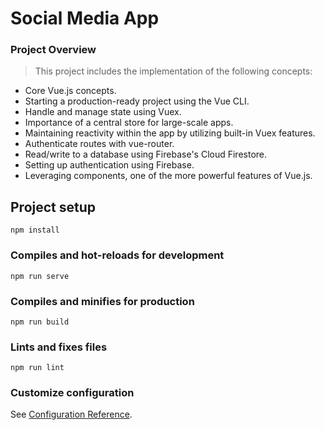 # Social Media App

### Project Overview
> This project includes the implementation of the following concepts:

* Core Vue.js concepts.
* Starting a production-ready project using the Vue CLI.
* Handle and manage state using Vuex.
* Importance of a central store for large-scale apps.
* Maintaining reactivity within the app by utilizing built-in Vuex features.
* Authenticate routes with vue-router.
* Read/write to a database using Firebase's Cloud Firestore.
* Setting up authentication using Firebase.
* Leveraging components, one of the more powerful features of Vue.js.

## Project setup
```
npm install
```

### Compiles and hot-reloads for development
```
npm run serve
```

### Compiles and minifies for production
```
npm run build
```

### Lints and fixes files
```
npm run lint
```

### Customize configuration
See [Configuration Reference](https://cli.vuejs.org/config/).
